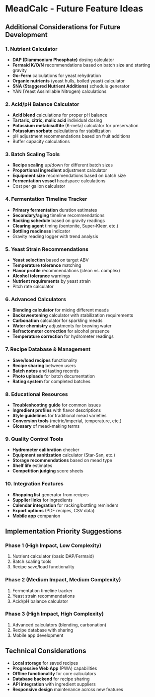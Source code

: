 # MeadCalc - Future Feature Ideas

## Additional Considerations for Future Development

### 1. Nutrient Calculator
- **DAP (Diammonium Phosphate)** dosing calculator
- **Fermaid K/O/N** recommendations based on batch size and starting gravity
- **Go-Ferm** calculations for yeast rehydration
- **Organic nutrients** (yeast hulls, boiled yeast) calculator
- **SNA (Staggered Nutrient Additions)** schedule generator
- YAN (Yeast Assimilable Nitrogen) calculations

### 2. Acid/pH Balance Calculator
- **Acid blend** calculations for proper pH balance
- **Tartaric, citric, malic acid** individual dosing
- **Potassium metabisulfite** (K-meta) calculator for preservation
- **Potassium sorbate** calculations for stabilization
- pH adjustment recommendations based on fruit additions
- Buffer capacity calculations

### 3. Batch Scaling Tools
- **Recipe scaling** up/down for different batch sizes
- **Proportional ingredient** adjustment calculator
- **Equipment size** recommendations based on batch size
- **Fermentation vessel** headspace calculations
- Cost per gallon calculator

### 4. Fermentation Timeline Tracker
- **Primary fermentation** duration estimates
- **Secondary/aging** timeline recommendations
- **Racking schedule** based on gravity readings
- **Clearing agent** timing (bentonite, Super-Kleer, etc.)
- **Bottling readiness** indicator
- Gravity reading logger with trend analysis

### 5. Yeast Strain Recommendations
- **Yeast selection** based on target ABV
- **Temperature tolerance** matching
- **Flavor profile** recommendations (clean vs. complex)
- **Alcohol tolerance** warnings
- **Nutrient requirements** by yeast strain
- Pitch rate calculator

### 6. Advanced Calculators
- **Blending calculator** for mixing different meads
- **Backsweetening** calculator with stabilization requirements
- **Carbonation** calculator for sparkling meads
- **Water chemistry** adjustments for brewing water
- **Refractometer correction** for alcohol presence
- **Temperature correction** for hydrometer readings

### 7. Recipe Database & Management
- **Save/load recipes** functionality
- **Recipe sharing** between users
- **Batch notes** and tasting records
- **Photo uploads** for batch documentation
- **Rating system** for completed batches

### 8. Educational Resources
- **Troubleshooting guide** for common issues
- **Ingredient profiles** with flavor descriptions
- **Style guidelines** for traditional mead varieties
- **Conversion tools** (metric/imperial, temperature, etc.)
- **Glossary** of mead-making terms

### 9. Quality Control Tools
- **Hydrometer calibration** checker
- **Equipment sanitization** calculator (Star-San, etc.)
- **Storage recommendations** based on mead type
- **Shelf life** estimates
- **Competition judging** score sheets

### 10. Integration Features
- **Shopping list** generator from recipes
- **Supplier links** for ingredients
- **Calendar integration** for racking/bottling reminders
- **Export options** (PDF recipes, CSV data)
- **Mobile app** companion

## Implementation Priority Suggestions

### Phase 1 (High Impact, Low Complexity)
1. Nutrient calculator (basic DAP/Fermaid)
2. Batch scaling tools
3. Recipe save/load functionality

### Phase 2 (Medium Impact, Medium Complexity)
1. Fermentation timeline tracker
2. Yeast strain recommendations
3. Acid/pH balance calculator

### Phase 3 (High Impact, High Complexity)
1. Advanced calculators (blending, carbonation)
2. Recipe database with sharing
3. Mobile app development

## Technical Considerations
- **Local storage** for saved recipes
- **Progressive Web App** (PWA) capabilities
- **Offline functionality** for core calculators
- **Database backend** for recipe sharing
- **API integration** with ingredient suppliers
- **Responsive design** maintenance across new features